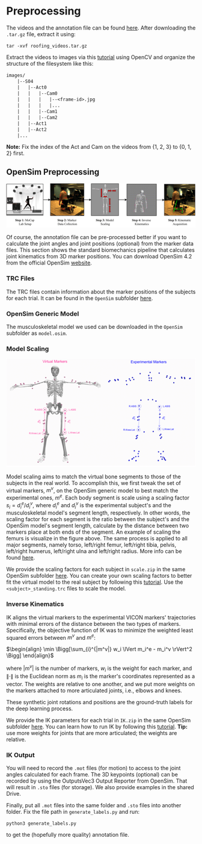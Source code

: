 # Preprocessing

The videos and the annotation file can be found [here](https://drive.google.com/drive/folders/11FVRcEpXWamfR_ffuboBLSFZltx-9_Um?usp=sharing). After downloading the ``.tar.gz`` file, extract it using:

    tar -xvf roofing_videos.tar.gz

Extract the videos to images via this [tutorial](https://learnopencv.com/reading-and-writing-videos-using-opencv/) using OpenCV and organize the structure of the filesystem like this:

    images/
        |--S04
        |   |--Act0
        |   |   |--Cam0
        |   |   |   |--<frame-id>.jpg
        |   |   |   |...
        |   |   |--Cam1
        |   |   |--Cam2
        |   |--Act1
        |   |--Act2
        |...

**Note:** Fix the index of the Act and Cam on the videos from {1, 2, 3} to {0, 1, 2} first.

## OpenSim Preprocessing

![data pipeline](../assets/data-processing.png)

Of course, the annotation file can be pre-processed better if you want to calculate the joint angles and joint positions (optional) from the marker data files. This section shows the standard biomechanics pipeline that calculates joint kinematics from 3D marker positions. You can download OpenSim 4.2 from the official OpenSim [website](https://opensim.stanford.edu/).

###  TRC Files
The TRC files contain information about the marker positions of the subjects for each trial. It can be found in the ``OpenSim`` subfolder [here](https://drive.google.com/drive/folders/11FVRcEpXWamfR_ffuboBLSFZltx-9_Um?usp=sharing).

### OpenSim Generic Model
The musculoskeletal model we used can be downloaded in the ``OpenSim`` subfolder as ``model.osim``.

### Model Scaling

![model scaling](../assets/model-scaling.png)

Model scaling aims to match the virtual bone segments to those of the subjects in the real world. To accomplish this, we first tweak the set of virtual markers, $m^v$, on the OpenSim generic model to best match the experimental ones, $m^e$.  Each body segment is scale using a scaling factor $s_i=d^e_i/d^v_i$, where $d^e_i$ and $d^v_i$ is the experimental subject's and the musculoskeletal model's segment length, respectively. In other words, the scaling factor for each segment is the ratio between the subject's and the OpenSim model's segment length, calculate by the distance between two markers place at both ends of the segment. An example of scaling the femurs is visualize in the figure above. The same process is applied to all major segments, namely torso, left/right femur, left/right tibia, pelvis, left/right humerus, left/right ulna and left/right radius. More info can be found [here](https://simtk-confluence.stanford.edu:8443/display/OpenSim/How+Scaling+Works).

We provide the scaling factors for each subject in ``scale.zip`` in the same OpenSim subfolder [here](https://drive.google.com/drive/folders/11FVRcEpXWamfR_ffuboBLSFZltx-9_Um?usp=sharing). You can create your own scaling factors to better fit the virtual model to the real subject by following this [tutorial](https://www.youtube.com/watch?v=_z0_aWIgosY&ab_channel=SpencerBaker). Use the ``<subject>_standing.trc`` files to scale the model.

### Inverse Kinematics

IK aligns the virtual markers to the experimental VICON markers' trajectories with minimal errors of the distance between the two types of markers. Specifically, the objective function of IK was to minimize the weighted least squared errors between $m^v$ and $m^e$:

$\begin{align}
    \min \Bigg[\sum_{i}^{|m^v|} w_i \lVert m_i^e - m_i^v \rVert^2 \Bigg]
\end{align}$

where $|m^v|$ is the number of markers, $w_i$ is the weight for each marker, and $\lVert \cdot \rVert$ is the Euclidean norm as $m_i$ is the marker's coordinates represented as a vector. The weights are relative to one another, and we put more weights on the markers attached to more articulated joints, i.e., elbows and knees.

These synthetic joint rotations and positions are the ground-truth labels for the deep learning process.

We provide the IK parameters for each trial in ``IK.zip`` in the same OpenSim subfolder [here](https://drive.google.com/drive/folders/11FVRcEpXWamfR_ffuboBLSFZltx-9_Um?usp=sharing). You can learn how to run IK by following this [tutorial](https://www.youtube.com/watch?v=fTK35jkUOIU&ab_channel=SpencerBaker). **Tip:** use more weights for joints that are more articulated; the weights are relative.

### IK Output

You will need to record the ``.mot`` files (for motion) to access to the joint angles calculated for each frame. The 3D keypoints (optional) can be recorded by using the OutputsVec3 Output Reporter from OpenSim. That will result in ``.sto`` files (for storage). We also provide examples in the shared Drive.

Finally, put all ``.mot`` files into the same folder and ``.sto`` files into another folder. Fix the file path in ``generate_labels.py`` and run:

    python3 generate_labels.py

to get the (hopefully more quality) annotation file.